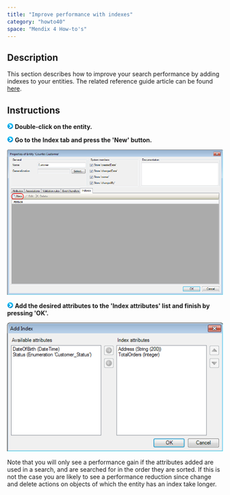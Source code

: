 ```yaml
---
title: "Improve performance with indexes"
category: "howto40"
space: "Mendix 4 How-to's"
---
```

## Description

This section describes how to improve your search performance by adding indexes to your entities. The related reference guide article can be found [here](https://world.mendix.com/pages/releaseview.action?pageId=9699433).

## Instructions

![](attachments/819203/917932.png) **Double-click on the entity.**

![](attachments/819203/917932.png) **Go to the Index tab and press the 'New' button.**

![](attachments/2621531/2752549.png)

![](attachments/819203/917932.png) **Add the desired attributes to the 'Index attributes' list and finish by pressing 'OK'.**

![](attachments/2621531/2752546.png)

Note that you will only see a performance gain if the attributes added are used in a search, and are searched for in the order they are sorted. If this is not the case you are likely to see a performance reduction since change and delete actions on objects of which the entity has an index take longer.

